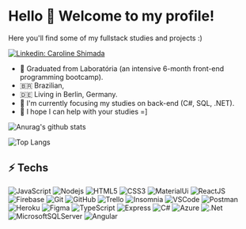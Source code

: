 
<h1> Hello 👋 Welcome to my profile! </h1>

Here you'll find some of my fullstack studies and projects :)


[![Linkedin: Caroline Shimada](https://img.shields.io/badge/-Linkedin-blue?style=flat-square&logo=Linkedin&logoColor=white&link=https://www.linkedin.com/in/caroline-shimada-salewski/)](https://www.linkedin.com/in/caroline-shimada-salewski/)


* 🔭 Graduated from Laboratória (an intensive 6-month front-end programming bootcamp).
* 🇧🇷  Brazilian, 
* 🇩🇪 Living in Berlin, Germany.
* 🌱 I'm currently focusing my studies on back-end (C#, SQL, .NET).
* 👯 I hope I can help with your studies =]

![Anurag's github stats](https://github-readme-stats.vercel.app/api?username=carolineshimada&show_icons=true&theme=dracula)

![Top Langs](https://github-readme-stats.vercel.app/api/top-langs/?username=carolineshimada&layout=compact) 


## ⚡ Techs

![JavaScript](https://img.shields.io/badge/-JavaScript-black?style=flat-square&logo=javascript)
![Nodejs](https://img.shields.io/badge/-Nodejs-339933?style=flat-square&logo=Node.js&logoColor=white)
![HTML5](https://img.shields.io/badge/-HTML5-E34F26?style=flat-square&logo=html5&logoColor=white)
![CSS3](https://img.shields.io/badge/-CSS3-1572B6?style=flat-square&logo=css3)
![MaterialUi](https://img.shields.io/badge/-Materialui-563D7C?style=flat-square&logo=materialui)
![ReactJS](https://img.shields.io/badge/-React%20JS-CC2927?style=flat-square&logo=react&logoColor=white)
![Firebase](https://img.shields.io/badge/Firebase-FFCA28?style=flat-square&logo=firebase&logoColor=white)
![Git](https://img.shields.io/badge/-Git-black?style=flat-square&logo=git)
![GitHub](https://img.shields.io/badge/-GitHub-181717?style=flat-square&logo=github)
![Trello](https://img.shields.io/badge/-trello-0052CC?style=flat-square&logo=trello)
![Insomnia](https://img.shields.io/badge/-Insomnia-2C2255?style=flat-square&logo=insomnia&logoColor=white)
![VSCode](https://img.shields.io/badge/-VSCode-007ACC?style=flat-square&logo=visual-studio-code&logoColor=white)
![Postman](https://img.shields.io/badge/-Postman-2C2255?style=flat-square&logo=postman&logoColor=white)
![Heroku](https://img.shields.io/badge/-heroku-2C2255?style=flat-square&logo=heroku&logoColor=white)
![Figma](https://img.shields.io/badge/-Figma-black?style=flat-square&logo=figma)
![TypeScript](https://img.shields.io/badge/-typecript-black?style=flat-square&logo=typescript)
![Express](https://img.shields.io/badge/-express-red?style=flat-square&logo=express)
![C#](https://img.shields.io/badge/-csharp-orange?style=flat-square&logo=csharp)
![Azure](https://img.shields.io/badge/azure-blue)
![.Net](https://img.shields.io/badge/.NET-5C2D91?style=for-the-badge&logo=.net&logoColor=white)
![MicrosoftSQLServer](https://img.shields.io/badge/Microsoft%20SQL%20Server-CC2927?style=for-the-badge&logo=microsoft%20sql%20server&logoColor=white)
![Angular](https://img.shields.io/badge/angular-%23DD0031.svg?style=for-the-badge&logo=angular&logoColor=white)
